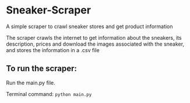 # Sneaker-Scraper
A simple scraper to crawl sneaker stores and get product information

The scraper crawls the internet to get information about the sneakers, its description, prices and download the images associated with the sneaker, 
and stores the information in a .csv file

## To run the scraper:
Run the main.py file.

Terminal command: <code>python main.py</code>
